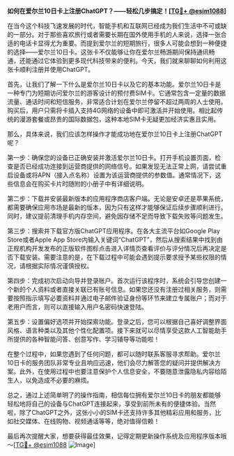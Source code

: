 **如何在爱尔兰10日卡上注册ChatGPT？——轻松几步搞定！[[TG💪+ @esim1088](https://t.me/s/esim1088)]**

在当今这个科技飞速发展的时代，智能手机和互联网已经成为我们生活中不可或缺的一部分。对于那些喜欢旅行或者需要长期在国外使用手机的人来说，选择一张合适的电话卡显得尤为重要。而提到爱尔兰的短期旅行，很多人可能会想到一种便捷的选择——爱尔兰10日卡。这张卡不仅能够让你在爱尔兰畅游期间保持通讯畅通，还能通过它体验到更多现代科技带来的便利。今天，我们就来聊聊如何利用这张卡顺利注册并使用ChatGPT。

首先，让我们了解一下什么是爱尔兰10日卡以及它的基本功能。爱尔兰10日卡是一种专门为短期访问爱尔兰的游客设计的预付费SIM卡。它通常包含一定量的数据流量、通话时间和短信服务，非常适合计划在爱尔兰停留不超过两周的人士使用。购买后，用户只需将卡插入支持4G网络的设备中即可激活并开始使用。相比起传统的漫游套餐或昂贵的国际数据包，这种本地SIM卡无疑更加经济实惠且实用。

那么，具体来说，我们应该怎样操作才能成功地在爱尔兰10日卡上注册ChatGPT呢？

第一步：确保您的设备已正确安装并激活爱尔兰10日卡。打开手机设置页面，检查是否已经成功连接到运营商提供的网络信号。如果发现无法正常上网，请尝试重启设备或将APN（接入点名称）设置为该运营商提供的参数值。通常情况下，这些信息会在购买卡片时随附的小册子中有详细说明。

第二步：下载并安装最新版本的应用程序商店客户端。无论是安卓还是苹果系统，都需要确保应用市场是最新的版本，因为只有这样才能够保证后续步骤顺利进行。同时，建议提前清理手机内存空间，避免因存储不足而导致下载失败等问题发生。

第三步：搜索并下载官方版ChatGPT应用程序。在各大主流平台如Google Play Store或者Apple App Store内输入关键词“ChatGPT”，然后从搜索结果中找到由正规机构开发发布的正版软件图标点击进入详情页查看评价与评分情况后再决定是否下载安装。需要注意的是，在下载过程中可能会遇到提示要求授予某些权限的情况，请根据实际情况谨慎授权。

第四步：完成初次启动向导并登录账户。首次运行该程序时，系统会引导您创建一个新的个人资料或者直接关联已有账号信息。如果您还没有注册过相关服务，则需要按照指示填写必要资料并通过电子邮件验证身份等环节来建立专属账户；而对于老用户而言，则可以直接输入用户名密码快速登陆。

第五步：设置偏好选项并开始探索功能。登录之后，您可以根据自己喜好调整界面风格、语言种类以及其他个性化配置项。接下来就可以尽情享受这款人工智能助手所提供的各种智能问答、创意写作、学习辅导等功能啦！

在整个过程中，如果您遇到了任何问题，都可以随时联系客服寻求帮助。爱尔兰10日卡的服务团队非常专业且响应迅速，他们会尽力解答您的疑问并提供解决方案。此外，在使用过程中也要注意保护个人信息安全，不要随意泄露隐私内容给陌生人，以免造成不必要的麻烦。

总之，通过上述简单明了的操作指南，相信每位拥有爱尔兰10日卡的朋友都能够轻松地将自己的设备与ChatGPT连接起来，享受到前所未有的便捷体验。当然啦，除了ChatGPT之外，这张小小的SIM卡还支持许多其他精彩应用和服务，比如社交媒体、在线购物、视频通话等等，绝对值得信赖！

最后再次提醒大家，想要获得最佳效果，记得定期更新操作系统及应用程序版本哦～[[TG💪+ @esim1088](https://t.me/s/esim1088) ![Image](https://i.postimg.cc/4NQfJmqS/Snipaste-2025-05-13-00-14-12.png)]